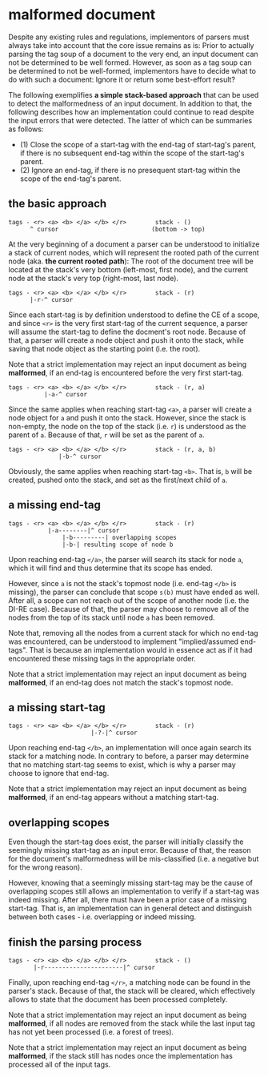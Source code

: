 
<!-- ======================================================================= -->
# malformed document

Despite any existing rules and regulations, implementors of parsers must always
take into account that the core issue remains as is: Prior to actually parsing
the tag soup of a document to the very end, an input document can not be
determined to be well formed. However, as soon as a tag soup can be determined
to not be well-formed, implementors have to decide what to do with such a
document: Ignore it or return some best-effort result?

The following exemplifies **a simple stack-based approach** that can be used
to detect the malformedness of an input document. In addition to that, the
following describes how an implementation could continue to read despite the
input errors that were detected. The latter of which can be summaries as
follows:

* (1) Close the scope of a start-tag with the end-tag of start-tag's parent,
  if there is no subsequent end-tag within the scope of the start-tag's parent.
* (2) Ignore an end-tag, if there is no presequent start-tag within the scope
  of the end-tag's parent.

<!-- ======================================================================= -->
## the basic approach

```
tags - <r> <a> <b> </a> </b> </r>        stack - ()
      ^ cursor                          (bottom -> top)
```

At the very beginning of a document a parser can be understood to initialize
a stack of current nodes, which will represent the rooted path of the current
node (aka. **the current rooted path**): The root of the document tree will
be located at the stack's very bottom (left-most, first node), and the current
node at the stack's very top (right-most, last node).

```
tags - <r> <a> <b> </a> </b> </r>        stack - (r)
      |-r-^ cursor
```

Since each start-tag is by definition understood to define the CE of a scope,
and since `<r>` is the very first start-tag of the current sequence, a parser
will assume the start-tag to define the docment's root node. Because of that,
a parser will create a node object and push it onto the stack, while saving
that node object as the starting point (i.e. the root).

Note that a strict implementation may reject an input document as being
**malformed**, if an end-tag is encountered before the very first start-tag.

```
tags - <r> <a> <b> </a> </b> </r>        stack - (r, a)
          |-a-^ cursor
```

Since the same applies when reaching start-tag `<a>`, a parser will create a
node object for `a` and push it onto the stack. However, since the stack is
non-empty, the node on the top of the stack (i.e. `r`) is understood as the
parent of `a`. Because of that, `r` will be set as the parent of `a`.

```
tags - <r> <a> <b> </a> </b> </r>        stack - (r, a, b)
              |-b-^ cursor
```

Obviously, the same applies when reaching start-tag `<b>`. That is, `b` will
be created, pushed onto the stack, and set as the first/next child of `a`.

<!-- ======================================================================= -->
## a missing end-tag

```
tags - <r> <a> <b> </a> </b> </r>        stack - (r)
           |-a--------|^ cursor
               |-b---------| overlapping scopes
               |-b-| resulting scope of node b
```

Upon reaching end-tag `</a>`, the parser will search its stack for node `a`,
which it will find and thus determine that its scope has ended.

However, since `a` is not the stack's topmost node (i.e. end-tag `</b>` is
missing), the parser can conclude that scope `s(b)` must have ended as well.
After all, a scope can not reach out of the scope of another node (i.e. the
DI-RE case). Because of that, the parser may choose to remove all of the
nodes from the top of its stack until node `a` has been removed.

Note that, removing all the nodes from a current stack for which no end-tag
was encountered, can be understood to implement "implied/assumed end-tags".
That is because an implementation would in essence act as if it had
encountered these missing tags in the appropriate order.

Note that a strict implementation may reject an input document as being
**malformed**, if an end-tag does not match the stack's topmost node.

<!-- ======================================================================= -->
## a missing start-tag

```
tags - <r> <a> <b> </a> </b> </r>        stack - (r)
                       |-?-|^ cursor
```

Upon reaching end-tag `</b>`, an implementation will once again search its
stack for a matching node. In contrary to before, a parser may determine
that no matching start-tag seems to exist, which is why a parser may choose
to ignore that end-tag.

Note that a strict implementation may reject an input document as being
**malformed**, if an end-tag appears without a matching start-tag.

<!-- ======================================================================= -->
## overlapping scopes

Even though the start-tag does exist, the parser will initially classify the
seemingly missing start-tag as an input error. Because of that, the reason for
the document's malformedness will be mis-classified (i.e. a negative but for
the wrong reason).

However, knowing that a seemingly missing start-tag may be the cause of
overlapping scopes still allows an implementation to verify if a start-tag
was indeed missing. After all, there must have been a prior case of a missing
start-tag. That is, an implementation can in general detect and distinguish
between both cases - i.e. overlapping or indeed missing.

<!-- ======================================================================= -->
## finish the parsing process

```
tags - <r> <a> <b> </a> </b> </r>        stack - ()
       |-r----------------------|^ cursor
```

Finally, upon reaching end-tag `</r>`, a matching node can be found in the
parser's stack. Because of that, the stack will be cleared, which effectively
allows to state that the document has been processed completely.

Note that a strict implementation may reject an input document as being
**malformed**, if all nodes are removed from the stack while the last
input tag has not yet been processed (i.e. a forest of trees).

Note that a strict implementation may reject an input document as being
**malformed**, if the stack still has nodes once the implementation has
processed all of the input tags.
